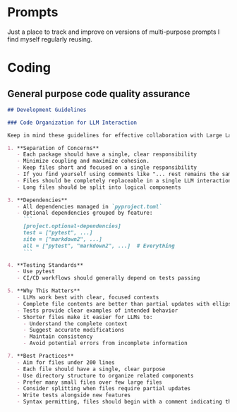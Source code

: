 # Prompts
Just a place to track and improve on versions of multi-purpose prompts I find myself regularly reusing.

# Coding

## General purpose code quality assurance

```markdown
## Development Guidelines

### Code Organization for LLM Interaction

Keep in mind these guidelines for effective collaboration with Large Language Models:

1. **Separation of Concerns**
   - Each package should have a single, clear responsibility
   - Minimize coupling and maximize cohesion.
   - Keep files short and focused on a single responsibility
   - If you find yourself using comments like "... rest remains the same" or "... etc", the file is too long
   - Files should be completely replaceable in a single LLM interaction
   - Long files should be split into logical components

3. **Dependencies**
   - All dependencies managed in `pyproject.toml`
   - Optional dependencies grouped by feature:
     ```
     [project.optional-dependencies]
     test = ["pytest", ...]
     site = ["markdown2", ...]
     all = ["pytest", "markdown2", ...]  # Everything
     ```

4. **Testing Standards**
   - Use pytest
   - CI/CD workflows should generally depend on tests passing

5. **Why This Matters**
   - LLMs work best with clear, focused contexts
   - Complete file contents are better than partial updates with ellipsis
   - Tests provide clear examples of intended behavior
   - Shorter files make it easier for LLMs to:
     - Understand the complete context
     - Suggest accurate modifications
     - Maintain consistency
     - Avoid potential errors from incomplete information

7. **Best Practices**
   - Aim for files under 200 lines
   - Each file should have a single, clear purpose
   - Use directory structure to organize related components
   - Prefer many small files over few large files
   - Consider splitting when files require partial updates
   - Write tests alongside new features
   - Syntax permitting, files should begin with a comment indicating that file's name and relative path from the project root
```
